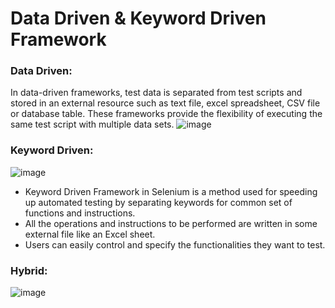 # Data Driven & Keyword Driven Framework

### Data Driven:
In data-driven frameworks, test data is separated from test scripts and stored in an external resource such as text file, excel spreadsheet, CSV file or database table. These frameworks provide the flexibility of executing the same test script with multiple data sets.
![image](https://user-images.githubusercontent.com/941995/236706749-4fe800da-5ec4-4d64-ac83-052a63d9bdfe.png)

### Keyword Driven:
![image](https://user-images.githubusercontent.com/941995/236717099-ac390aae-2c64-486a-a025-b374ba5f2bab.png)
+ Keyword Driven Framework in Selenium is a method used for speeding up automated testing by separating keywords for common set of functions and instructions.
+ All the operations and instructions to be performed are written in some external file like an Excel sheet.
+ Users can easily control and specify the functionalities they want to test.

### Hybrid:
![image](https://user-images.githubusercontent.com/941995/236717474-701a6a15-2385-4070-b682-9349d45d41d3.png)
